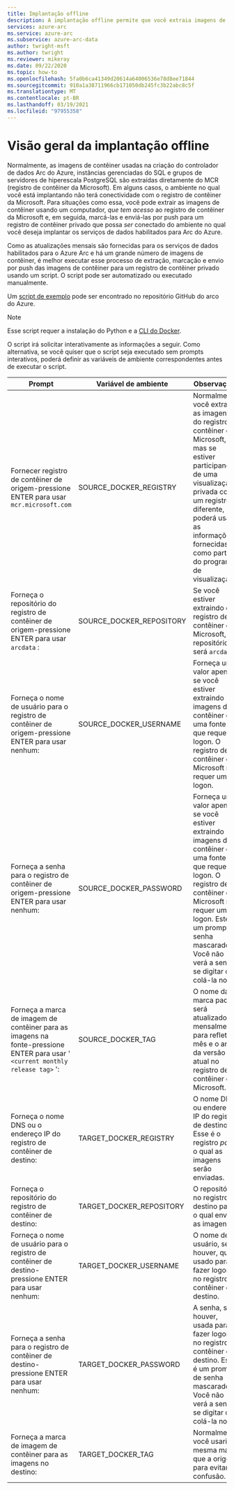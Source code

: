 ```yaml
---
title: Implantação offline
description: A implantação offline permite que você extraia imagens de contêiner de um registro de contêiner privado em vez de extrair do registro de contêiner da Microsoft.
services: azure-arc
ms.service: azure-arc
ms.subservice: azure-arc-data
author: twright-msft
ms.author: twright
ms.reviewer: mikeray
ms.date: 09/22/2020
ms.topic: how-to
ms.openlocfilehash: 5fa0b6ca41349d20614a64006536e78d8ee71844
ms.sourcegitcommit: 910a1a38711966cb171050db245fc3b22abc8c5f
ms.translationtype: MT
ms.contentlocale: pt-BR
ms.lasthandoff: 03/19/2021
ms.locfileid: "97955358"
---
```

# <a name="offline-deployment-overview"></a>Visão geral da implantação offline

Normalmente, as imagens de contêiner usadas na criação do controlador de dados Arc do Azure, instâncias gerenciadas do SQL e grupos de servidores de hiperescala PostgreSQL são extraídas diretamente do MCR (registro de contêiner da Microsoft). Em alguns casos, o ambiente no qual você está implantando não terá conectividade com o registro de contêiner da Microsoft.  Para situações como essa, você pode extrair as imagens de contêiner usando um computador, _que tem acesso_ ao registro de contêiner da Microsoft e, em seguida, marcá-las e enviá-las por push para um registro de contêiner privado que possa _ser_ conectado do ambiente no qual você deseja implantar os serviços de dados habilitados para Arc do Azure.

Como as atualizações mensais são fornecidas para os serviços de dados habilitados para o Azure Arc e há um grande número de imagens de contêiner, é melhor executar esse processo de extração, marcação e envio por push das imagens de contêiner para um registro de contêiner privado usando um script.  O script pode ser automatizado ou executado manualmente.

Um [script de exemplo](https://raw.githubusercontent.com/microsoft/azure_arc/main/arc_data_services/deploy/scripts/pull-and-push-arc-data-services-images-to-private-registry.py) pode ser encontrado no repositório GitHub do arco do Azure.

> [!NOTE]
> Esse script requer a instalação do Python e a [CLI do Docker](https://docs.docker.com/install/).

O script irá solicitar interativamente as informações a seguir.  Como alternativa, se você quiser que o script seja executado sem prompts interativos, poderá definir as variáveis de ambiente correspondentes antes de executar o script.

|Prompt|Variável de ambiente|Observações|
|---|---|---|
|Fornecer registro de contêiner de origem-pressione ENTER para usar `mcr.microsoft.com`|SOURCE_DOCKER_REGISTRY|Normalmente, você extrairia as imagens do registro de contêiner da Microsoft, mas se estiver participando de uma visualização privada com um registro diferente, poderá usar as informações fornecidas como parte do programa de visualização.|
|Forneça o repositório do registro de contêiner de origem-pressione ENTER para usar `arcdata` :|SOURCE_DOCKER_REPOSITORY|Se você estiver extraindo do registro de contêiner da Microsoft, o repositório será `arcdata` .|
|Forneça o nome de usuário para o registro de contêiner de origem-pressione ENTER para usar nenhum:|SOURCE_DOCKER_USERNAME|Forneça um valor apenas se você estiver extraindo imagens de contêiner de uma fonte que requer logon.  O registro de contêiner da Microsoft não requer um logon.|
|Forneça a senha para o registro de contêiner de origem-pressione ENTER para usar nenhum:|SOURCE_DOCKER_PASSWORD|Forneça um valor apenas se você estiver extraindo imagens de contêiner de uma fonte que requer logon.  O registro de contêiner da Microsoft não requer um logon. Este é um prompt de senha mascarado.  Você não verá a senha se digitar ou colá-la no.|
|Forneça a marca de imagem de contêiner para as imagens na fonte-pressione ENTER para usar ' `<current monthly release tag>` ':|SOURCE_DOCKER_TAG|O nome da marca padrão será atualizado mensalmente para refletir o mês e o ano da versão atual no registro de contêiner da Microsoft.|
|Forneça o nome DNS ou o endereço IP do registro de contêiner de destino:|TARGET_DOCKER_REGISTRY|O nome DNS ou endereço IP do registro de destino.  Esse é o registro _para_ o qual as imagens serão enviadas.|
|Forneça o repositório do registro de contêiner de destino:|TARGET_DOCKER_REPOSITORY|O repositório no registro de destino para o qual enviar as imagens.|
|Forneça o nome de usuário para o registro de contêiner de destino-pressione ENTER para usar nenhum:|TARGET_DOCKER_USERNAME|O nome de usuário, se houver, que é usado para fazer logon no registro de contêiner de destino.|
|Forneça a senha para o registro de contêiner de destino-pressione ENTER para usar nenhum:|TARGET_DOCKER_PASSWORD|A senha, se houver, usada para fazer logon no registro de contêiner de destino. Este é um prompt de senha mascarado.  Você não verá a senha se digitar ou colá-la no.|
|Forneça a marca de imagem de contêiner para as imagens no destino:|TARGET_DOCKER_TAG|Normalmente, você usaria a mesma marca que a origem para evitar confusão.|